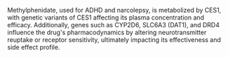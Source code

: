 Methylphenidate, used for ADHD and narcolepsy, is metabolized by CES1, with genetic variants of CES1 affecting its plasma concentration and efficacy. Additionally, genes such as CYP2D6, SLC6A3 (DAT1), and DRD4 influence the drug's pharmacodynamics by altering neurotransmitter reuptake or receptor sensitivity, ultimately impacting its effectiveness and side effect profile.